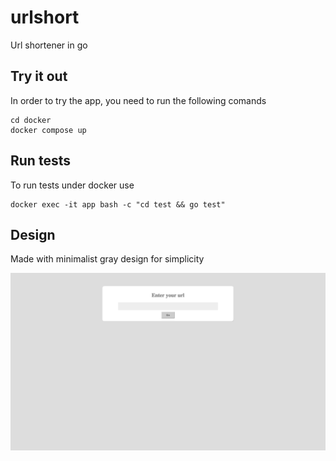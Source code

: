 # urlshort
Url shortener in go

## Try it out

In order to try the app, you need to run the following comands

```
cd docker
docker compose up
```

## Run tests

To run tests under docker use
```
docker exec -it app bash -c "cd test && go test"
```

## Design

Made with minimalist gray design for simplicity

![Design screenshot](https://raw.githubusercontent.com/Evgymart/urlshort/main/doc/screenshot.jpg)
